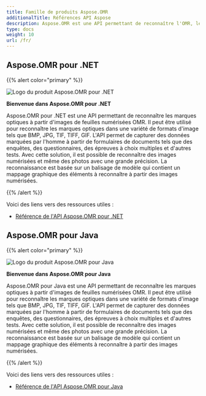 ```yaml
---
title: Famille de produits Aspose.OMR
additionalTitle: Références API Aspose
description: Aspose.OMR est une API permettant de reconnaître l'OMR, le sens de reconnaissance de marque optique, les marques optiques de OMRSheet qui est une feuille d'images numérisée.
type: docs
weight: 10
url: /fr/
---
```


## Aspose.OMR pour .NET

{{% alert color="primary" %}} 

![Logo du produit Aspose.OMR pour .NET](../home_1.png)

**Bienvenue dans Aspose.OMR pour .NET**

Aspose.OMR pour .NET est une API permettant de reconnaître les marques optiques à partir d'images de feuilles numérisées OMR. Il peut être utilisé pour reconnaître les marques optiques dans une variété de formats d'image tels que BMP, JPG, TIF, TIFF, GIF. L'API permet de capturer des données marquées par l'homme à partir de formulaires de documents tels que des enquêtes, des questionnaires, des épreuves à choix multiples et d'autres tests. Avec cette solution, il est possible de reconnaître des images numérisées et même des photos avec une grande précision. La reconnaissance est basée sur un balisage de modèle qui contient un mappage graphique des éléments à reconnaître à partir des images numérisées.

{{% /alert %}} 

Voici des liens vers des ressources utiles :
- [Référence de l'API Aspose.OMR pour .NET](/omr/fr/net/)


## Aspose.OMR pour Java

{{% alert color="primary" %}} 

![Logo du produit Aspose.OMR pour Java](../home_2.png)

**Bienvenue dans Aspose.OMR pour Java**

Aspose.OMR pour Java est une API permettant de reconnaître les marques optiques à partir d'images de feuilles numérisées OMR. Il peut être utilisé pour reconnaître les marques optiques dans une variété de formats d'image tels que BMP, JPG, TIF, TIFF, GIF. L'API permet de capturer des données marquées par l'homme à partir de formulaires de documents tels que des enquêtes, des questionnaires, des épreuves à choix multiples et d'autres tests. Avec cette solution, il est possible de reconnaître des images numérisées et même des photos avec une grande précision. La reconnaissance est basée sur un balisage de modèle qui contient un mappage graphique des éléments à reconnaître à partir des images numérisées.

{{% /alert %}} 

Voici des liens vers des ressources utiles :

- [Référence de l'API Aspose.OMR pour Java](/omr/java/)

